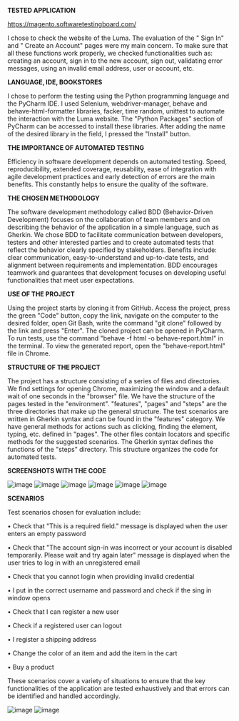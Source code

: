**TESTED APPLICATION**

https://magento.softwaretestingboard.com/ 

I chose to check the website of the Luma. The evaluation of the " Sign In" and " Create an Account" pages were my main concern. To make sure that all these functions work properly, we checked functionalities such as: creating an account, sign in to the new account, sign out, validating error messages, using an invalid email address, user or account, etc.

**LANGUAGE, IDE, BOOKSTORES**

I chose to perform the testing using the Python programming language and the PyCharm IDE. I used Selenium, webdriver-manager, behave and behave-html-formatter libraries, facker, time random, unittest to automate the interaction with the Luma website. The "Python Packages" section of PyCharm can be accessed to install these libraries. After adding the name of the desired library in the field, I pressed the "Install" button.

**THE IMPORTANCE OF AUTOMATED TESTING**

Efficiency in software development depends on automated testing. Speed, reproducibility, extended coverage, reusability, ease of integration with agile development practices and early detection of errors are the main benefits. This constantly helps to ensure the quality of the software.

**THE CHOSEN METHODOLOGY**

The software development methodology called BDD (Behavior-Driven Development) focuses on the collaboration of team members and on describing the behavior of the application in a simple language, such as Gherkin. We chose BDD to facilitate communication between developers, testers and other interested parties and to create automated tests that reflect the behavior clearly specified by stakeholders. Benefits include: clear communication, easy-to-understand and up-to-date tests, and alignment between requirements and implementation. BDD encourages teamwork and guarantees that development focuses on developing useful functionalities that meet user expectations.

**USE OF THE PROJECT**

Using the project starts by cloning it from GitHub. Access the project, press the green "Code" button, copy the link, navigate on the computer to the desired folder, open Git Bash, write the command "git clone" followed by the link and press "Enter". The cloned project can be opened in PyCharm. To run tests, use the command "behave -f html -o behave-report.html" in the terminal. To view the generated report, open the "behave-report.html" file in Chrome.

**STRUCTURE OF THE PROJECT**

The project has a structure consisting of a series of files and directories. We find settings for opening Chrome, maximizing the window and a default wait of one seconds in the "browser" file. We have the structure of the pages tested in the "environment". "features", "pages" and "steps" are the three directories that make up the general structure. The test scenarios are written in Gherkin syntax and can be found in the "features" category. We have general methods for actions such as clicking, finding the element, typing, etc. defined in "pages". The other files contain locators and specific methods for the suggested scenarios. The Gherkin syntax defines the functions of the "steps" directory. This structure organizes the code for automated tests.

**SCREENSHOTS WITH THE CODE**

![image](https://github.com/RalukaRuxandra/automation_testing_bdd_magento/assets/130061878/f9c88044-cec7-4fd6-bd62-cbb95dab186c)
![image](https://github.com/RalukaRuxandra/automation_testing_bdd_magento/assets/130061878/a028781b-1ae8-4dfc-8a17-2ebc37ab2ff7)
![image](https://github.com/RalukaRuxandra/automation_testing_bdd_magento/assets/130061878/7380ead7-f6a4-44a1-b040-c3438c89dea7)
![image](https://github.com/RalukaRuxandra/automation_testing_bdd_magento/assets/130061878/487e6890-99f0-4b53-86b7-a21105fb1a28)
![image](https://github.com/RalukaRuxandra/automation_testing_bdd_magento/assets/130061878/1ac6f8d8-833d-4aa0-a55b-bcc017f6dc14)
![image](https://github.com/RalukaRuxandra/automation_testing_bdd_magento/assets/130061878/ade61a45-fe6d-4450-b51f-d7834f39afc0)

**SCENARIOS**

Test scenarios chosen for evaluation include:

•	Check that "This is a required field." message is displayed when the user enters an empty password

•	Check that "The account sign-in was incorrect or your account is disabled temporarily. Please wait and try again later" message is displayed when the user tries to log in with an unregistered email

•	Check that you cannot login when providing invalid credential

•	I put in the correct username and password and check if the sing in window opens

•	Check that I can register a new user

•	Check if a registered user can logout

•	I register a shipping address

•	Change the color of an item and add the item in the cart

•	Buy a product

These scenarios cover a variety of situations to ensure that the key functionalities of the application are tested exhaustively and that errors can be identified and handled accordingly.

![image](https://github.com/RalukaRuxandra/automation_testing_bdd_magento/assets/130061878/c4774070-80ff-4058-b427-dcf9c79a17b7)
![image](https://github.com/RalukaRuxandra/automation_testing_bdd_magento/assets/130061878/fbb4cf99-2b6b-4c52-b280-fda89f58414f)



